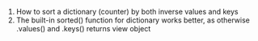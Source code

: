 1. How to sort a dictionary (counter) by both inverse values and key​s
2. The built-in sorted() function for dictionary works better, as otherwise .values() and .keys() returns view object
